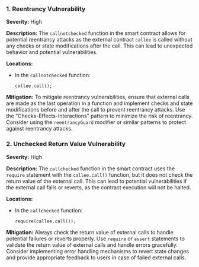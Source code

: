 ### 1. **Reentrancy Vulnerability**

**Severity:**
High

**Description:**
The `callnotchecked` function in the smart contract allows for potential reentrancy attacks as the external contract `callee` is called without any checks or state modifications after the call. This can lead to unexpected behavior and potential vulnerabilities.

**Locations:**

- In the `callnotchecked` function:
  ```solidity
  callee.call();
  ```

**Mitigation:**
To mitigate reentrancy vulnerabilities, ensure that external calls are made as the last operation in a function and implement checks and state modifications before and after the call to prevent reentrancy attacks. Use the "Checks-Effects-Interactions" pattern to minimize the risk of reentrancy. Consider using the `reentrancyGuard` modifier or similar patterns to protect against reentrancy attacks.

### 2. **Unchecked Return Value Vulnerability**

**Severity:**
High

**Description:**
The `callchecked` function in the smart contract uses the `require` statement with the `callee.call()` function, but it does not check the return value of the external call. This can lead to potential vulnerabilities if the external call fails or reverts, as the contract execution will not be halted.

**Locations:**

- In the `callchecked` function:
  ```solidity
  require(callee.call());
  ```

**Mitigation:**
Always check the return value of external calls to handle potential failures or reverts properly. Use `require` or `assert` statements to validate the return value of external calls and handle errors gracefully. Consider implementing error handling mechanisms to revert state changes and provide appropriate feedback to users in case of failed external calls.